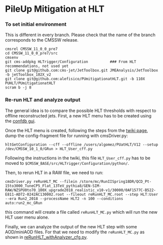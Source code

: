 # PileUp Mitigation at HLT

### To set initial environment

This is different in every branch. Please check that the name of the branch corresponds to the CMSSW release.

```
cmsrel CMSSW_11_0_0_pre7
cd CMSSW_11_0_0_pre7/src
cmsenv
git cms-addpkg HLTrigger/Configuration          ### From HLT recommendations, not used yet
git clone git@github.com:cms-jet/JetToolbox.git JMEAnalysis/JetToolbox -b jetToolbox_102X_v2
git clone git@github.com:alefisico/PUmitigationatHLT.git -b 110X PUHLT/PUmitigationatHLT
scram b -j 8 
```


### Re-run HLT and analyze output

The general idea is to compare the possible HLT thresholds with respect to offline reconstructed jets. First, a new HLT menu has to be created using the [confdb gui](https://twiki.cern.ch/twiki/bin/viewauth/CMS/EvfConfDBGUI). 

Once the HLT menu is created, following the steps from the [twiki page](https://twiki.cern.ch/twiki/bin/view/CMSPublic/SWGuideGlobalHLT#Dumping_the_latest_HLT_menu_conf), dump the config-fragment file for running with cmsDriver.py:
~~~
hltGetConfiguration --cff --offline /users/algomez/PUatHLT/V12 --setup /dev/CMSSW_10_1_0/GRun > HLT_User_cff.py
~~~

Following the instructions in the twiki, this file `HLT_User_cff.py` has to be moved to `$CMSSW_BASE/src/HLTrigger/Configuration/python/`.

Then, to rerun HLT in a RAW file, we need to run:
~~~
cmsDriver.py reRunHLT_MC --filein /store/mc/RunIISpring18DR/QCD_Pt-15to3000_TuneCP5_Flat_13TeV_pythia8/GEN-SIM-RAW/NZSPU0to70_100X_upgrade2018_realistic_v10-v1/30000/0AF1577C-B522-E811-AD72-0242AC130002.root --fileout reRunHLT_MC.root --step HLT:User --era Run2_2018 --processName HLT2 -n 100 --conditions auto:run2_mc_GRun
~~~
this command will create a file called `reRunHLT_MC.py` which will run the new HLT user menu alone. 

Finally, we can analyze the output of the new HLT step with some AOD/miniAOD files. For that we need to modify the `reRunHLT_MC.py` as shown in [reRunHLT_withAnalyzer_cfg.py](test/reRunHLT_withAnalyzer_cfg.py).
